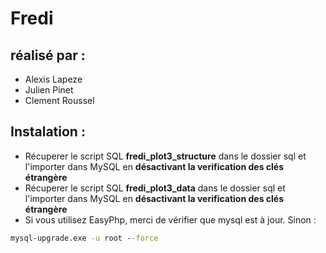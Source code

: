 # Fredi
## réalisé par : 
* Alexis Lapeze
* Julien Pinet
* Clement Roussel

## Instalation : 
* Récuperer le script SQL **fredi_plot3_structure** dans le dossier sql et l'importer dans MySQL en **désactivant la verification des clés étrangère**
* Récuperer le script SQL **fredi_plot3_data** dans le dossier sql et l'importer dans MySQL en **désactivant la verification des clés étrangère**
* Si vous utilisez EasyPhp, merci de vérifier que mysql est à jour. Sinon :
```cmd
mysql-upgrade.exe -u root --force
```